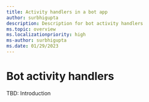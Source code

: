 ```yaml
---
title: Activity handlers in a bot app
author: surbhigupta
description: Description for bot activity handlers
ms.topic: overview
ms.localizationpriority: high
ms-author: surbhigupta
ms.date: 01/29/2023
---
```


# Bot activity handlers

TBD: Introduction